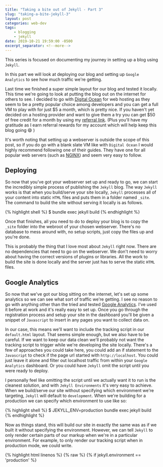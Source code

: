```yaml
---
title: "Taking a bite out of Jekyll - Part 3"
slug: "taking-a-bite-jekyll-3"
layout: post
categories: web-dev
tags: 
    - blogging
    - jekyll
date: 2019-10-21 19:59:00 -0500
excerpt_separator: <!--more-->
---
```


This series is focused on documenting my journey in setting up a blog using `Jekyll`. 

In this part we will look at deploying our blog and setting up `Google Analytics` to see how much traffic we're getting.

<!--more-->

Last time we finished a super simple layout for our blog and tested it locally. This time we're going to look at putting the blog out on the internet for others to see. I decided to go with [Digital Ocean](https://m.do.co/c/d5f8bcc763e9) for web hosting as they seem to be a pretty popular choice among developers and you can get a full VM to play with for just $5 a month, which is pretty nice. If you haven't yet decided on a hosting provider and want to give them a try you can get $50 of free credit for a month by using my [referral link](https://m.do.co/c/d5f8bcc763e9). (Plus you'll have my gratitude as I earn referral rewards for my account which will help keep this blog going :smile: )

It's worth noting that setting up a webserver is outside the scope of this post, so if you do go with a blank slate VM like with `Digital Ocean` I would highly recommend following one of their guides. They have one for all popular web servers (such as [NGINX](https://www.digitalocean.com/community/tutorials/how-to-install-nginx-on-ubuntu-18-04)) and seem very easy to follow.

## Deploying 

So now that you've got your webserver set up and ready to go, we can start the incredibly simple process of publishing the `Jekyll` blog. The way `Jekyll` works is that when you build/serve your site locally, `Jekyll` processes all of your content into static `HTML` files and puts them in a folder named `_site`. The command to build the site without serving it locally is as follows.

{% highlight shell %}
$ bundle exec jekyll build
{% endhighlight %}

Once that finishes, all you need to do to deploy your blog is to copy the `_site` folder into the webroot of your chosen webserver. There's no database to mess around with, no setup scripts, just copy the files up and you're done.

This is probably the thing that I love most about `Jekyll` right now. There are no dependencies that need to go on the webserver. We don't need to worry about having the correct versions of plugins or libraries. All the work to build the site is done locally and the server just has to serve the static `HTML` files.

## Google Analytics

So now that we've got our blog sitting on the internet, let's set up some analytics so we can see what sort of traffic we're getting. I see no reason to go with anything other than the tried and tested [Google Analytics](https://analytics.google.com/analytics/web/). I've used it before at work and it's really easy to set up. Once you go through the registration process and setup your site in the dashboard you'll be given a snippet of `Javascript` to insert in any pages you want to collect data on.

In our case, this means we'll want to include the tracking script in our `default.html` layout. That seems simple enough, but we also have to be careful. If we want to keep our data clean we'll probably not want the tracking script to trigger while we're developing the site locally. There's a few of approaches you could take here, you could add an if statement to the `Javascript` to check if the page url started with `http://localhost`. You could just leave it alone and filter out localhost traffic from within your `Google Analytics` dashboard. Or you could have `Jekyll` omit the script until you were ready to deploy.

I personally feel like omitting the script until we actually want it to run is the cleanest solution, and with `Jekyll Environments` it's very easy to achieve. When we build/serve our site without specifying which environment we're targeting, `Jekyll` will default to `development`. When we're building for a production we can specify which environment to use like so:

{% highlight shell %}
$ JEKYLL_ENV=production bundle exec jekyll build
{% endhighlight %}

Now as things stand, this will build our site in exactly the same was as if we built it without specifying the environment. However, we can tell `Jekyll` to only render certain parts of our markup when we're in a particular environment. For example, to only render our tracking script when in production mode, we could write.

{% highlight html linenos %}
{% raw %}
{% if jekyll.environment == 'production' %}
    <script async src="https://www.googletagmanager.com/gtag/js?id=UA-XXXXXXXXX-X"></script>
    <script>
        window.dataLayer = window.dataLayer || [];
        function gtag(){dataLayer.push(arguments);}
        gtag('js', new Date());

        gtag('config', 'UA-XXXXXXXXX-X');
    </script>
{% endif %}
{% endraw %}
{% endhighlight %}

The same solution could be useful in many other scenarios too. For example, if you wanted to show debugging information in one of your client side scripts, but hide it in production. Or avoid reporting false hits on ads while you're testing locally. I can also see it being easy to include in deployment scripts or CI pipelines as you start automating more of your build/deploy process. I'll definitely be covering this in future posts as I start automating more of my own processes.
